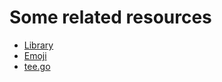 # Some related resources

* [Library](https://github.com/go-telegram-bot-api/telegram-bot-api)
* [Emoji](https://apps.timwhitlock.info/emoji/tables/unicode)
* [tee.go](https://gist.github.com/jerblack/4b98ba48ed3fb1d9f7544d2b1a1be287)
